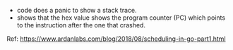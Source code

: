 * code does a panic to show a stack trace.
* shows that the hex value shows the program counter (PC) which points to the instruction after the one that crashed.

Ref: 
https://www.ardanlabs.com/blog/2018/08/scheduling-in-go-part1.html
